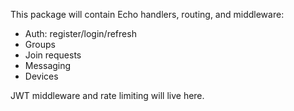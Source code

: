 This package will contain Echo handlers, routing, and middleware:
- Auth: register/login/refresh
- Groups
- Join requests
- Messaging
- Devices

JWT middleware and rate limiting will live here.
